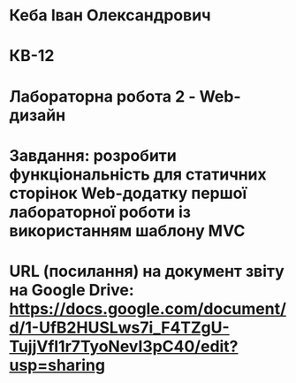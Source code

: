 # Кеба Іван Олександрович
# КВ-12
# Лабораторна робота 2 - Web-дизайн
# Завдання: розробити функціональність для статичних сторінок Web-додатку першої лабораторної роботи із використанням шаблону MVC
# URL (посилання) на документ звіту на Google Drive: https://docs.google.com/document/d/1-UfB2HUSLws7i_F4TZgU-TujjVfl1r7TyoNevI3pC40/edit?usp=sharing
